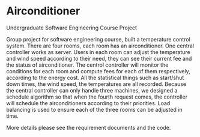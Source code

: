 # Airconditioner
Undergraduate Software Engineering Course Project

Group project for software engineering course, built a temperature control system. There are four rooms, each room has an airconditioner. One central controller works as server. Users in each room can adjust the temperature and wind speed according to their need, they can see their current fee and the status of airconditioner. The centrol controller will monitor the conditions for each room and compute fees for each of them respectively, according to the energy cost. All the statistical things such as start/shut down times, the wind speed, the temperatures are all recorded. Because the central controller can only handle three machines, we designed a schedule algorithm so that when the fourth request comes, the controller will schedule the airconditioners according to their priorities. Load balancing is used to ensure each of the three rooms can be adjusted in time.

More details please see the requirement documents and the code.
